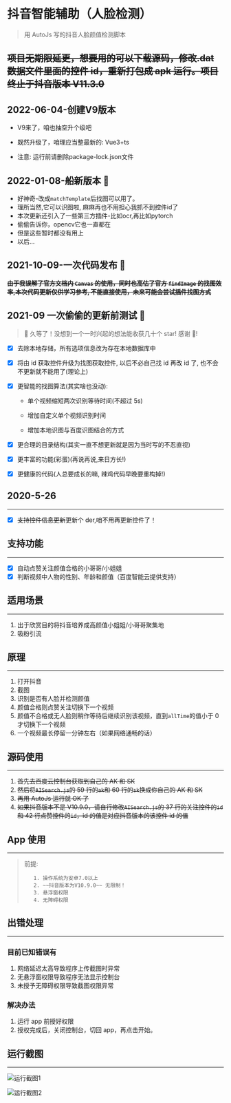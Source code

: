 # 抖音智能辅助（人脸检测）

> 用 AutoJs 写的抖音人脸颜值检测脚本

## ~~项目无期限延更，想要用的可以下载源码，修改.dat 数据文件里面的控件 id，重新打包成 apk 运行。项目终止于抖音版本 V11.3.0~~

## 2022-06-04-创建V9版本

- V9来了，咱也抽空升个级吧

- 既然升级了，咱理应当整最新的: Vue3+ts

- 注意: 运行前请删除package-lock.json文件

## 2022-01-08-船新版本 🚀

- 好神奇-改成`matchTemplate`后找图可以用了。
- 理所当然,它可以识图啦, 麻麻再也不用担心我抓不到控件id了
- 本次更新还引入了一些第三方插件-比如ocr,再比如pytorch
- 偷偷告诉你，opencv它也一直都在
- 但是这些暂时都没有用上
- 以后...

## 2021-10-09-一次代码发布 🚀

**~~由于我误解了官方文档内 `Canvas` 的使用，同时也高估了官方 `findImage` 的找图效率,本次代码更新仅供学习参考, 不能直接使用，未来可能会尝试插件找图方式~~**

## 2021-09 一次偷偷的更新前测试 🚀

> 👋 久等了！没想到一个一时兴起的想法能收获几十个 star! 感谢 🙏‍!

- [x] 去除本地存储，所有选项信息改为存在本地数据库中

- [x] 将由 id 获取控件升级为找图获取控件, 以后不必自己找 id 再改 id 了, 也不会不更新就不能用了(理论上)

- [x] 更智能的找图算法(其实啥也没动):

  - 单个视频缩短两次识别等待时间(不超过 5s)

  - 增加自定义单个视频识别时间

  - 增加本地识图与百度识图结合的方式

- [x] 更合理的目录结构(其实一直不想更新就是因为当时写的不忍直视)

- [x] 更丰富的功能(彩蛋)(再说再说,来日方长!)

- [x] 更健康的代码(人总要成长的嘛, 辣鸡代码早晚要重构掉!)

## 2020-5-26

---

- [x] ~~支持控件信息更新~~更新个 der,咱不用再更新控件了！

## 支持功能

---

- [x] 自动点赞关注颜值合格的小哥哥/小姐姐
- [x] 判断视频中人物的性别、年龄和颜值（百度智能云提供支持）

## 适用场景

---

1. 出于欣赏目的将抖音培养成高颜值小姐姐/小哥哥聚集地
2. 吸粉引流

## 原理

---

1. 打开抖音
2. 截图
3. 识别是否有人脸并检测颜值
4. 颜值合格则点赞关注切换下一个视频
5. 颜值不合格或无人脸则稍作等待后继续识别该视频，直到`allTime`的值小于 0 才切换下一个视频
6. 一个视频最长停留一分钟左右（如果网络通畅的话）

## 源码使用

---

1. ~~首先去百度云控制台获取到自己的 AK 和 SK~~
2. ~~然后将`AISearch.js`的 59 行的`ak`和 60 行的`sk`换成你自己的 AK 和 SK~~
3. ~~再用 AutoJs 运行就 OK 了~~
4. ~~如果抖音版本不是 V10.9.0，请自行修改`AISearch.js`的 37 行的关注控件的`id`和 42 行点赞控件的`id`，id 的值是对应抖音版本的该控件 id 的值~~

## App 使用

---

> 前提:
>
>        1. 操作系统为安卓7.0以上
>        2. ~~抖音版本为V10.9.0~~ 无限制！
>        3. 悬浮窗权限
>        4. 无障碍权限

## 出错处理

---

### 目前已知错误有

1. 网络延迟太高导致程序上传截图时异常
2. 无悬浮窗权限导致程序无法显示控制台
3. 未授予无障碍权限导致截图权限异常

### 解决办法

1. 运行 app 前授好权限
2. 授权完成后，关闭控制台，切回 app，再点击开始。

## 运行截图

---

![运行截图1](doc/img/运行截图1.png)

![运行截图2](doc/img/运行截图2.png)
